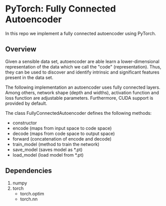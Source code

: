 # PyTorch: Fully Connected Autoencoder

In this repo we implement a fully connected autoencoder using PyTorch.

## Overview

Given a sensible data set, autoencoder are able learn a lower-dimensional representation of the data which we call the "code" (representation). Thus, they can be used to discover and identify intrinsic and significant features present in the data set.

The following implementation an autoencoder uses fully connected layers. Among others, network shape (depth and widths), activation function and loss function are adjustable parameters. Furthermore, CUDA support is provided by default.

The class FullyConnectedAutoencoder defines the following methods:

* constructor
* encode (maps from input space to code space)
* decode (maps from code space to output space)
* forward (concatenation of encode and decode)
* train_model (method to train the network)
* save_model (saves model as *.pt)
* load_model (load model from *.pt)

## Dependencies

 1. numpy
 2. torch
    *  torch.optim
    *  torch.nn
